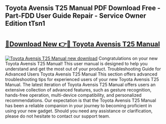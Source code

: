 ## Toyota Avensis T25 Manual PDF Download Free - Part-FDD User Guide Repair - Service Owner Edition tTsn1

# <h2><a href="http://cf10226.oget.top/?id=Toyota+Avensis+T25+Manual">🔗Download New 👉🔴 Toyota Avensis T25 Manual</a></h2>

[![Toyota Avensis T25 Manual new download](https://i.imgur.com/5g1atiW.png)](http://cf10226.oget.top/?id=Toyota+Avensis+T25+Manual)
Congratulations on your new Toyota Avensis T25 Manual! This user manual is designed to help you understand and get the most out of your product. Troubleshooting Guide for Advanced Users Toyota Avensis T25 Manual This section offers advanced troubleshooting tips for experienced users of your new Toyota Avensis T25 Manual. The latest iteration of Toyota Avensis T25 Manual offers users an extensive collection of advanced features, such as gesture recognition, hands-free operation, multi-device compatibility, and personalized recommendations. Our expectation is that the Toyota Avensis T25 Manual has been a reliable companion in your journey to becoming proficient in using your new gadget. Should you need any assistance or clarification, please do not hesitate to contact our support team.
